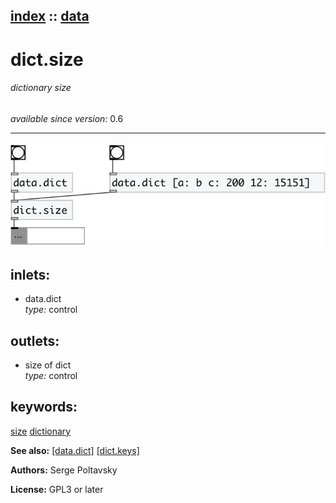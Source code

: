 [index](index.html) :: [data](category_data.html)
---

# dict.size

###### dictionary size

*available since version:* 0.6

---




[![example](../examples/img/dict.size.jpg)](../examples/pd/dict.size.pd)









## inlets:

* data.dict<br>
_type:_ control



## outlets:

* size of dict<br>
_type:_ control



## keywords:

[size](keywords/size.html)
[dictionary](keywords/dictionary.html)



**See also:**
[\[data.dict\]](data.dict.html)
[\[dict.keys\]](dict.keys.html)




**Authors:** Serge Poltavsky




**License:** GPL3 or later





